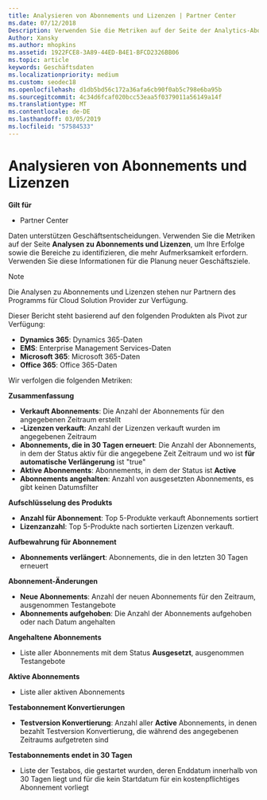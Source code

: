 ```yaml
---
title: Analysieren von Abonnements und Lizenzen | Partner Center
ms.date: 07/12/2018
Description: Verwenden Sie die Metriken auf der Seite der Analytics-Abonnement und die Lizenz, um zu identifizieren, Ihre Erfolge und Bereiche, die mehr Aufmerksamkeit erfordern.
Author: Xansky
ms.author: mhopkins
ms.assetid: 1922FCE8-3A89-44ED-B4E1-BFCD2326BB06
ms.topic: article
keywords: Geschäftsdaten
ms.localizationpriority: medium
ms.custom: seodec18
ms.openlocfilehash: d1db5bd56c172a36afa6cb90f0ab5c798e6ba95b
ms.sourcegitcommit: 4c34d6fcaf020bcc53eaa5f0379011a56149a14f
ms.translationtype: MT
ms.contentlocale: de-DE
ms.lasthandoff: 03/05/2019
ms.locfileid: "57584533"
---
```

# <a name="analyze-subscriptions-and-licenses"></a>Analysieren von Abonnements und Lizenzen 

**Gilt für**

- Partner Center

Daten unterstützen Geschäftsentscheidungen. Verwenden Sie die Metriken auf der Seite **Analysen zu Abonnements und Lizenzen**, um Ihre Erfolge sowie die Bereiche zu identifizieren, die mehr Aufmerksamkeit erfordern. Verwenden Sie diese Informationen für die Planung neuer Geschäftsziele.

> [!NOTE]
> Die Analysen zu Abonnements und Lizenzen stehen nur Partnern des Programms für Cloud Solution Provider zur Verfügung.


Dieser Bericht steht basierend auf den folgenden Produkten als Pivot zur Verfügung:

 - **Dynamics 365**: Dynamics 365-Daten  
 - **EMS**: Enterprise Management Services-Daten  
 - **Microsoft 365**: Microsoft 365-Daten  
 - **Office 365**: Office 365-Daten  


Wir verfolgen die folgenden Metriken:

**Zusammenfassung**  
 - **Verkauft Abonnements**: Die Anzahl der Abonnements für den angegebenen Zeitraum erstellt  
 - **-Lizenzen verkauft**: Anzahl der Lizenzen verkauft wurden im angegebenen Zeitraum   
 - **Abonnements, die in 30 Tagen erneuert**: Die Anzahl der Abonnements, in dem der Status aktiv für die angegebene Zeit Zeitraum und wo ist **für automatische Verlängerung** ist "true"
 - **Aktive Abonnements**: Abonnements, in dem der Status ist **Active**  
 - **Abonnements angehalten**: Anzahl von ausgesetzten Abonnements, es gibt keinen Datumsfilter  

**Aufschlüsselung des Produkts**  
 - **Anzahl für Abonnement**: Top 5-Produkte verkauft Abonnements sortiert  
 - **Lizenzanzahl**: Top 5-Produkte nach sortierten Lizenzen verkauft.

**Aufbewahrung für Abonnement**
 - **Abonnements verlängert**: Abonnements, die in den letzten 30 Tagen erneuert  

**Abonnement-Änderungen**  
 - **Neue Abonnements**: Anzahl der neuen Abonnements für den Zeitraum, ausgenommen Testangebote  
 - **Abonnements aufgehoben**: Die Anzahl der Abonnements aufgehoben oder nach Datum angehalten  

**Angehaltene Abonnements**  
 - Liste aller Abonnements mit dem Status **Ausgesetzt**, ausgenommen Testangebote  
  
**Aktive Abonnements**
 - Liste aller aktiven Abonnements  

**Testabonnement Konvertierungen**  
 - **Testversion Konvertierung**: Anzahl aller **Active** Abonnements, in denen bezahlt Testversion Konvertierung, die während des angegebenen Zeitraums aufgetreten sind  

**Testabonnements endet in 30 Tagen**  
 - Liste der Testabos, die gestartet wurden, deren Enddatum innerhalb von 30 Tagen liegt und für die kein Startdatum für ein kostenpflichtiges Abonnement vorliegt  

  